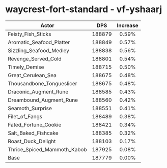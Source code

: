 # waycrest-fort-standard - vf-yshaarj
| Actor | DPS | Increase |
|---|:---:|:---:|
|Feisty_Fish_Sticks|188879|0.59%|
|Aromatic_Seafood_Platter|188849|0.57%|
|Sizzling_Seafood_Medley|188838|0.56%|
|Revenge_Served_Cold|188801|0.54%|
|Timely_Demise|188715|0.50%|
|Great_Cerulean_Sea|188675|0.48%|
|Thousandbone_Tongueslicer|188675|0.48%|
|Draconic_Augment_Rune|188585|0.43%|
|Dreambound_Augment_Rune|188560|0.42%|
|Seamoth_Surprise|188551|0.41%|
|Filet_of_Fangs|188489|0.38%|
|Fated_Fortune_Cookie|188421|0.34%|
|Salt_Baked_Fishcake|188385|0.32%|
|Roast_Duck_Delight|188103|0.17%|
|Thrice_Spiced_Mammoth_Kabob|187925|0.08%|
|Base|187779|0.00%|
